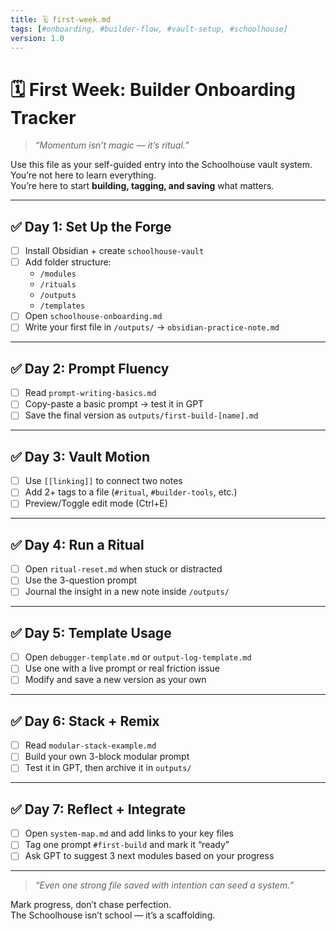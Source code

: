 ```yaml
---
title: 🗓️ first-week.md
tags: [#onboarding, #builder-flow, #vault-setup, #schoolhouse]
version: 1.0
---
```


# 🗓️ First Week: Builder Onboarding Tracker

> *“Momentum isn’t magic — it’s ritual.”*

Use this file as your self-guided entry into the Schoolhouse vault system.  
You’re not here to learn everything.  
You’re here to start **building, tagging, and saving** what matters.

---

## ✅ Day 1: Set Up the Forge

- [ ] Install Obsidian + create `schoolhouse-vault`
- [ ] Add folder structure:
  - `/modules`
  - `/rituals`
  - `/outputs`
  - `/templates`
- [ ] Open `schoolhouse-onboarding.md`
- [ ] Write your first file in `/outputs/` → `obsidian-practice-note.md`

---

## ✅ Day 2: Prompt Fluency

- [ ] Read `prompt-writing-basics.md`
- [ ] Copy-paste a basic prompt → test it in GPT
- [ ] Save the final version as `outputs/first-build-[name].md`

---

## ✅ Day 3: Vault Motion

- [ ] Use `[[linking]]` to connect two notes
- [ ] Add 2+ tags to a file (`#ritual`, `#builder-tools`, etc.)
- [ ] Preview/Toggle edit mode (Ctrl+E)

---

## ✅ Day 4: Run a Ritual

- [ ] Open `ritual-reset.md` when stuck or distracted
- [ ] Use the 3-question prompt
- [ ] Journal the insight in a new note inside `/outputs/`

---

## ✅ Day 5: Template Usage

- [ ] Open `debugger-template.md` or `output-log-template.md`
- [ ] Use one with a live prompt or real friction issue
- [ ] Modify and save a new version as your own

---

## ✅ Day 6: Stack + Remix

- [ ] Read `modular-stack-example.md`
- [ ] Build your own 3-block modular prompt
- [ ] Test it in GPT, then archive it in `outputs/`

---

## ✅ Day 7: Reflect + Integrate

- [ ] Open `system-map.md` and add links to your key files
- [ ] Tag one prompt `#first-build` and mark it “ready”
- [ ] Ask GPT to suggest 3 next modules based on your progress

---

> _“Even one strong file saved with intention can seed a system.”_

Mark progress, don’t chase perfection.  
The Schoolhouse isn’t school — it’s a scaffolding.

